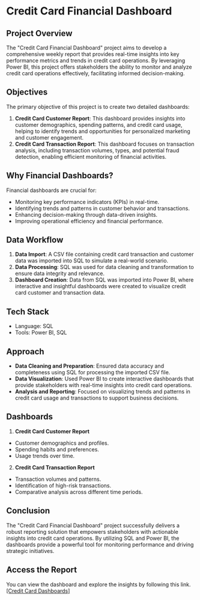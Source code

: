 # Credit Card Financial Dashboard

## Project Overview
The "Credit Card Financial Dashboard" project aims to develop a comprehensive weekly report that provides real-time insights into key performance metrics and trends in credit card operations. By leveraging Power BI, this project offers stakeholders the ability to monitor and analyze credit card operations effectively, facilitating informed decision-making.

## Objectives
The primary objective of this project is to create two detailed dashboards:
1. **Credit Card Customer Report**: This dashboard provides insights into customer demographics, spending patterns, and credit card usage, helping to identify trends and opportunities for personalized marketing and customer engagement.
2. **Credit Card Transaction Report**: This dashboard focuses on transaction analysis, including transaction volumes, types, and potential fraud detection, enabling efficient monitoring of financial activities.

## Why Financial Dashboards?
Financial dashboards are crucial for:

- Monitoring key performance indicators (KPIs) in real-time.
- Identifying trends and patterns in customer behavior and transactions.
- Enhancing decision-making through data-driven insights.
- Improving operational efficiency and financial performance.

## Data Workflow
1. **Data Import**: A CSV file containing credit card transaction and customer data was imported into SQL to simulate a real-world scenario.
2. **Data Processing**: SQL was used for data cleaning and transformation to ensure data integrity and relevance.
3. **Dashboard Creation**: Data from SQL was imported into Power BI, where interactive and insightful dashboards were created to visualize credit card customer and transaction data.

## Tech Stack
- Language: SQL
- Tools: Power BI, SQL

## Approach
- **Data Cleaning and Preparation**: Ensured data accuracy and completeness using SQL for processing the imported CSV file.
- **Data Visualization**: Used Power BI to create interactive dashboards that provide stakeholders with real-time insights into credit card operations.
- **Analysis and Reporting**: Focused on visualizing trends and patterns in credit card usage and transactions to support business decisions.

## Dashboards
1. **Credit Card Customer Report**
- Customer demographics and profiles.
- Spending habits and preferences.
- Usage trends over time.
2. **Credit Card Transaction Report**
- Transaction volumes and patterns.
- Identification of high-risk transactions.
- Comparative analysis across different time periods.

## Conclusion
The "Credit Card Financial Dashboard" project successfully delivers a robust reporting solution that empowers stakeholders with actionable insights into credit card operations. By utilizing SQL and Power BI, the dashboards provide a powerful tool for monitoring performance and driving strategic initiatives.

## Access the Report
You can view the dashboard and explore the insights by following this link.
[[Credit Card Dashboards]](https://app.powerbi.com/groups/me/reports/ac23b1fd-2228-4ea5-8492-a4cd51b89e80/a6adef8dc6621c1a6c7b?experience=power-bi)
